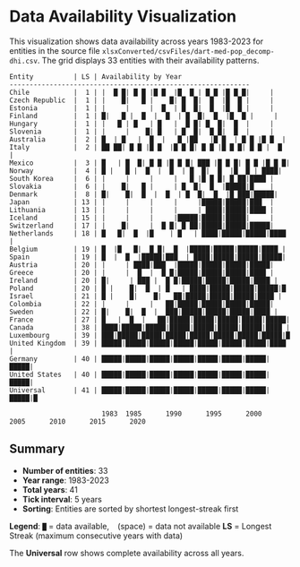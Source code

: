 # Data Availability Visualization

This visualization shows data availability across years 1983-2023 for entities in the source file `xlsxConverted/csvFiles/dart-med-pop_decomp-dhi.csv`. The grid displays 33 entities with their availability patterns.

```
Entity          | LS | Availability by Year
------------------------------------------------------------
Chile           |  1 | |  █ █| █ █ |█ █  |█  █ | █ █ |█ █ █|     |
Czech Republic  |  1 | |    █|   █ |    █| █  █|  █  |█  █ |     |
Estonia         |  1 | |     |     |  █  | █  █|  █  |█  █ |     |
Finland         |  1 | █|   █ |  █  |  █  | █  █|  █  |█  █ |     |
Hungary         |  1 | |   █ | █   | █   |  █ █| █  █|  █  |     |
Slovenia        |  1 | |     |    █| █   | █  █|  █ █|  █  |     |
Australia       |  2 | █  | █   |  █  |   █ |██   |█ █  | █ █ |█ █  |
Italy           |  2 | ██ ██| █ █ |█ █  |█ █ █| █ █ |█ █ █| █ █ |  █  |
Mexico          |  3 | █   | █  █| █ █ |█ █ █| ███ |█ █ █| █ █ |█ █ █|
Norway          |  4 | █ |   █ |  █  |  █  | █  █|  █  |█  █ | ████|
South Korea     |  6 | |     |     |     |   █ |█ █ █| █ ██|████ |
Slovakia        |  6 | |    █|   █ |     | █  █|  █  |█████|█    |
Denmark         |  8 | █|    █|  █  |  █  | █  █|  █  |█ ███|█████|
Japan           | 13 | |     |     |     |     |█████|█████|███  |
Lithuania       | 13 | |     |     |     |     | ████|█████|████ |
Iceland         | 15 | |     |     |     |█████|█████|█████|     |
Switzerland     | 17 | |    █|     |  █ █| █ ██|█████|█████|█████|
Netherlands     | 18 | █   █|  █  |█    | █   | ████|█████|█████|████ |
Belgium         | 19 | █  |█   █|  █ █|  █  |█████|█████|█████|████ |
Spain           | 19 | █  |  █  |█████|███  | ████|█████|█████|█████|
Austria         | 20 | |     | ████|███  |█████|█████|█████|█████|
Greece          | 20 | |     |  █  |  █ █|█████|█████|█████|████ |
Ireland         | 20 | █|     | ███ |  █ █|█████|█████|█████|████ |
Poland          | 20 | █ |    █|  █  | █   | ████|█████|█████|█████|█
Israel          | 21 | █ |    █|    █|   ██|█████|█████|█████|████ |
Colombia        | 22 | |     |     |   ██|█████|█████|█████|█████|
Sweden          | 22 | █|    █|  █  |  ███|█████|█████|█████|████ |
France          | 27 | █   |  █  |   ██|█████|█████|█████|█████|█████|
Canada          | 38 | ████|█████|█████|█████|█████|█████|█████|████ |
Luxembourg      | 39 | ███|█████|█████|█████|█████|█████|█████|█████|█
United Kingdom  | 39 | █████|█████|█████|█████|█████|█████|█████|████ |
Germany         | 40 | █████|█████|█████|█████|█████|█████|█████|█████|
United States   | 40 | █████|█████|█████|█████|█████|█████|█████|█████|
Universal       | 41 | █████|█████|█████|█████|█████|█████|█████|█████|█

                       1983  1985      1990      1995      2000      2005      2010      2015      2020     
```

## Summary

- **Number of entities**: 33
- **Year range**: 1983-2023
- **Total years**: 41
- **Tick interval**: 5 years
- **Sorting**: Entities are sorted by shortest longest-streak first

**Legend**: `█` = data available, ` ` (space) = data not available
**LS** = Longest Streak (maximum consecutive years with data)

The **Universal** row shows complete availability across all years.
